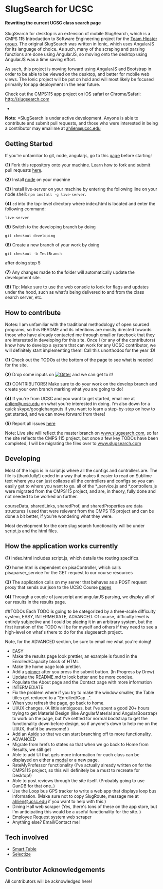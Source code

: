# SlugSearch for UCSC

#### Rewriting the current UCSC class search page 


SlugSearch for desktop is an extension of mobile SlugSearch, which is a CMPS 115 Introduction to Software Engineering project for the [Team Hipster group](https://github.com/Andylicious/TeamHipster_IonicSC). The original SlugSearch was written in Ionic, which uses AngularJS for its language of choice. As such, many of the scraping and parsing functions are done using AngularJS, so moving onto the desktop using AngularJS was a time saving effort. 

As such, this project is moving forward using AngularJS and Bootstrap in order to be able to be viewed on the desktop, and better for mobile web views. The Ionic project will be put on hold and will most likely be focused primarily for app deployment in the near future. 

Check out the CMPS115 app project on iOS safari or Chrome/Safari: http://slugsearch.com 

-
**Note:** *SlugSearch is under active development. Anyone is able to contribute and submit pull requests, and those who were interested in being a contributor may email me at ahlien@ucsc.edu 

## Getting Started

If you're unfamiliar to git, node, angularjs, go to this [page](STARTERTUTORIAL.md) before starting!

**(1)** Fork this repository onto your machine. Learn how to fork and submit pull requests [here](https://help.github.com/articles/fork-a-repo/).

**(2)** Install [node](https://nodejs.org/en/) on your machine

**(3)** Install live-server on your machine by entering the following line on your node shell: `npm install -g live-server`.

**(4)** `cd` into the top-level directory where index.html is located and enter the following command: 

`live-server` 

**(5)** Switch to the developing branch by doing 

`git checkout developing` 

**(6)** Create a new branch of your work by doing 

`git checkout -b TestBranch`

after doing step 5


**(7)** Any changes made to the folder will automatically update the development site. 

**(8)** Tip: Make sure to use the web console to look for flags and updates under the hood, such as what's being delivered to and from the class search server, etc. 

## How to contribute 

Notes: I am unfamiliar with the traditional methodology of open sourced programs, so this README and its intentions are mostly directed towards those who have already contacted me through email or facebook that they are interested in developing for this site. Once I (or any of the contributors) know how to develop a system that can work for any UCSC contributor, we will definitely start implementing them! Call this unorthodox for the year :D! 


**(1)** Check out the TODOs at the bottom of the page to see what is needed for the site. 

**(2)** Drop some inputs on [![Gitter](https://badges.gitter.im/Andylicious/slugsearch_desktop.svg)](https://gitter.im/Andylicious/slugsearch_desktop?utm_source=badge&utm_medium=badge&utm_campaign=pr-badge) and we can get to it! 

**(3)** CONTRIBUTORS! Make sure to do your work on the develop branch and create your own branch marking what you are going to do! 

**(4)** If you're from UCSC and you want to get started, email me at ahlien@ucsc.edu on what you're interested in doing. I'm also down for a quick skype/googlehangouts if you want to learn a step-by-step on how to get started, and we can move forward from there! 

**(5)** Report all issues [here](https://github.com/Andylicious/slugsearch_desktop/issues/new)

Note: Live site will reflect the master branch on www.slugsearch.com, so far the site reflects the CMPS 115 project, but once a few key TODOs have been completed, I will be migrating the files over to www.slugsearch.com 

## Developing 

Most of the logic is in script.js where all the configs and controllers are. The file is (thankfully!) coded in a way that makes it easier to read on Sublime text where you can just collapse all the controllers and configs so you can easily get to where you want to go. all of the *_service.js and *.controllers.js were migrated from the CMPS115 project, and are, in theory, fully done and not needed to be worked on further. 

courseData, sharedLinks, sharedProf, and sharedProperties are data structures I used that were relevant from the CMPS 115 project and can be done a bit better, if you're wondering what they were. 

Most development for the core slug search functionality will be under script.js and the html files. 

## How the application works currently 

**(1)** index.html includes script.js, which details the routing specifics. 

**(2)** home.html is dependent on pisaController, which calls pisaparser_service for the GET request to our course resources 

**(3)** The application calls on my server that behaves as a POST request proxy that sends our json to the UCSC Course [pages](https://pisa.ucsc.edu/class_search/) 

**(4)** Through a couple of javascript and angularJS parsing, we display all of our results in the results page. 


##TODOs
Each TODO is going to be categorized by a three-scale difficulty system, EASY, INTERMEDIATE, ADVANCED. Of course, difficulty level is entirely subjective and I could be placing it in an arbitrary system, but the first iteration of the TODO will be for myself and others if they need to see a high-level on what's there to do for the slugsearch project. 

Note, for the ADVANCED section, be sure to email me what you're doing! 

- EASY
 - Make the results page look prettier, an example is found in the Enrolled/Capacity block of HTML
 - Make the home page look prettier.
 - Add a [spinner](http://plnkr.co/edit/BGLUYcylbIVJRz6ztbhf?p=preview) after you press the submit button. (In Progress by Drew)
 - Update the README.md to look better and be more concise. 
 - Populate the About page and the Contact page with more information
- INTERMEDIATE
 - Fix the problem where if you try to make the window smaller, the Table titles get reduced to a "Enrolled/Cap...". 
 - When you refresh the page, go back to home. 
 - UI/UX changes. (A little ambiguous, but I've spent a good 20+ hours trying to get Material Design (like AngularMaterial and AngularBoostrap) to work on the page, but I've settled for normal bootstrap to get the functionality down before design, so if anyone's down to help me on the UI/UX, that'd be awesome! )
 - Add an [Aside](http://mgcrea.github.io/angular-strap/#/asides) so that we can start branching off to more functionality. 
- ADVANCED 
 - Migrate from hrefs to states so that when we go back to Home from Results, we still get 
 - Able to add UI that gets more information for each class can be displayed on either a [modal](http://mgcrea.github.io/angular-strap/#/modals) or a new page. 
 - RateMyProfessor functionality (I've actually already written on for the CMPS115 project, so this will definitely be a must to recreate for Desktop!) 
 - Able to post reviews through the site itself. (Probably going to use GunDB for that one..)
 - Use the Loop bus GPS tracker to write a web app that displays loop bus information. (Make sure not to copy SlugRoute, message me at ahlien@ucsc.edu if you want to help with this.)
 - Dining Hall web scraper (Yes, there's tons of these on the app store, but I'm anticipating this would be a useful functionality for the site. ) 
 - Employee Request system web scraper 
 - Anything else? Email/Contact me!




## Tech involved 
- [Smart Table](http://lorenzofox3.github.io/smart-table-website/)
- [Selectize](https://brianreavis.github.io/selectize.js/)

## Contributor Acknowledgements 

All contributors will be acknowledged here! 

